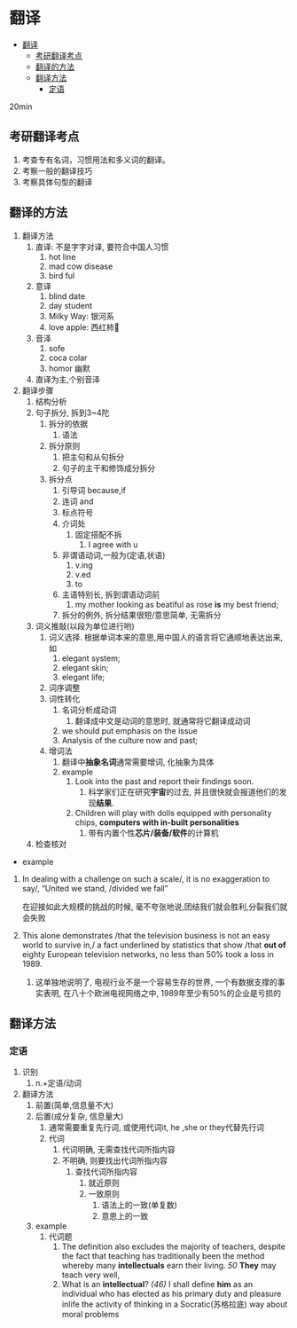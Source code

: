 # 翻译

- [翻译](#翻译)
  - [考研翻译考点](#考研翻译考点)
  - [翻译的方法](#翻译的方法)
  - [翻译方法](#翻译方法)
    - [定语](#定语)

20min

## 考研翻译考点

1. 考查专有名词，习惯用法和多义词的翻译。
2. 考察一般的翻译技巧
3. 考察具体句型的翻译

## 翻译的方法

1. 翻译方法
   1. 直译: 不是字字对译, 要符合中国人习惯
      1. hot line
      2. mad cow disease
      3. bird ful
   2. 意译
      1. blind date
      2. day student
      3. Milky Way: 银河系
      4. love apple: 西红柿🍅
   3. 音泽
      1. sofe
      2. coca colar
      3. homor 幽默
   4. 直译为主,个别音泽
2. 翻译步骤
   1. 结构分析
   2. 句子拆分, 拆到3~4陀
      1. 拆分的依据
         1. 语法
      2. 拆分原则
         1. 把主句和从句拆分
         2. 句子的主干和修饰成分拆分
      3. 拆分点
         1. 引导词 because,if
         2. 连词 and
         3. 标点符号
         4. 介词处
            1. 固定搭配不拆
               1. I agree with u
         5. 非谓语动词,一般为(定语,状语)
            1. v.ing
            2. v.ed
            3. to
         6. 主语特别长, 拆到谓语动词前
            1. my mother looking as beatiful as rose **is** my best friend;
         7. 拆分的例外, 拆分结果很短/意思简单, 无需拆分
   3. 词义推敲(以段为单位进行哟)
         1. 词义选择. 根据单词本来的意思,用中国人的语言将它通顺地表达出来, 如
            1. elegant system;
            2. elegant skin;
            3. elegant life;
         2. 词序调整
         3. 词性转化
            1. 名词分析成动词
               1. 翻译成中文是动词的意思时, 就通常将它翻译成动词
            2. we should put emphasis on the issue
            3. Analysis of the culture now and past;
         4. 增词法
            1. 翻译中**抽象名词**通常需要增词, 化抽象为具体
            2. example
               1. Look into the past and report their findings soon.
                  1. 科学家们正在研究**宇宙**的过去, 并且很快就会报道他们的发现**结果**.
               2. Children will play with dolls equipped with personality chips, **computers with in-built personalities**
                  1. 带有内置个性**芯片/装备/软件**的计算机
   4. 检查核对

- example

1. In dealing with a challenge on such a scale/, it is no exaggeration to say/, “United we stand, /divided we fall”

   在迎接如此大规模的挑战的时候, 毫不夸张地说,团结我们就会胜利,分裂我们就会失败

2. This alone demonstrates /that the television business is not an easy world to survive in,/ a fact underlined by statistics that show /that **out of** eighty European television networks, no less than 50% took a loss in 1989.
   1. 这单独地说明了, 电视行业不是一个容易生存的世界, 一个有数据支撑的事实表明, 在八十个欧洲电视网络之中, 1989年至少有50%的企业是亏损的

## 翻译方法

### 定语

1. 识别
   1. n.+定语/动词
2. 翻译方法
   1. 前置(简单,信息量不大)
   2. 后置(成分复杂, 信息量大)
      1. 通常需要重复先行词, 或使用代词it, he ,she or they代替先行词
      2. 代词
         1. 代词明确, 无需查找代词所指内容
         2. 不明确, 则要找出代词所指内容
            1. 查找代词所指内容
               1. 就近原则
               2. 一致原则
                  1. 语法上的一致(单复数)
                  2. 意思上的一致
   3. example
      1. 代词题
         1. The definition also excludes the majority of teachers, despite the fact that teaching has traditionally been the method whereby many **intellectuals** earn their living. _50_ **They** may teach very well,
         2. What is an **intellectual**? _(46)_ I shall define **him** as an individual who has elected as his primary duty and pleasure inlife the activity of thinking in a Socratic(苏格拉底) way about moral problems
